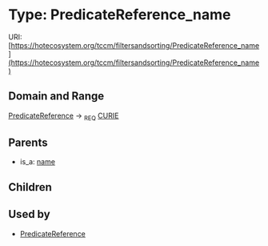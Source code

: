 
# Type: PredicateReference_name




URI: [https://hotecosystem.org/tccm/filtersandsorting/PredicateReference_name](https://hotecosystem.org/tccm/filtersandsorting/PredicateReference_name)


## Domain and Range

[PredicateReference](PredicateReference.md) ->  <sub>REQ</sub> [CURIE](types/CURIE.md)

## Parents

 *  is_a: [name](name.md)

## Children


## Used by

 * [PredicateReference](PredicateReference.md)
